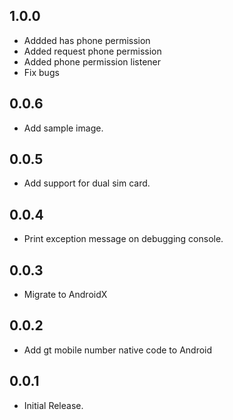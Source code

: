 ## 1.0.0

* Addded has phone permission
* Added request phone permission
* Added phone permission listener
* Fix bugs

## 0.0.6

* Add sample image.

## 0.0.5

* Add support for dual sim card.

## 0.0.4

* Print exception message on debugging console.

## 0.0.3

* Migrate to AndroidX

## 0.0.2

* Add gt mobile number native code to Android


## 0.0.1

* Initial Release.
